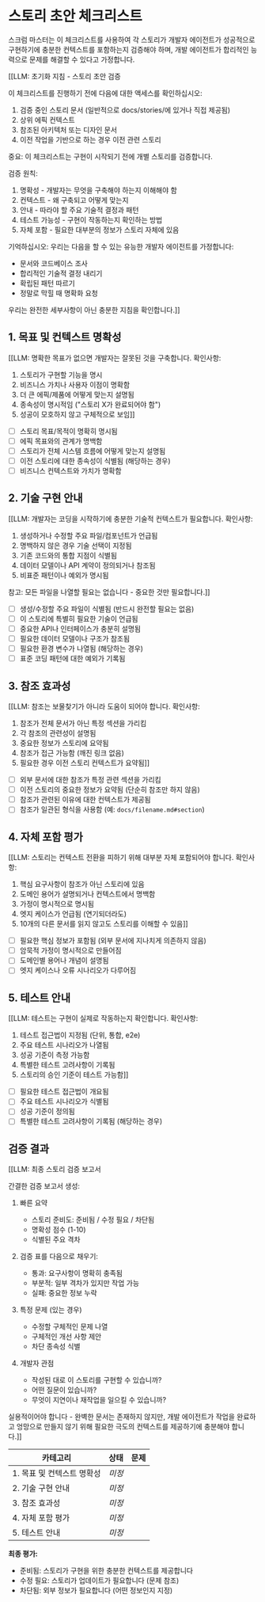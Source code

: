 # 스토리 초안 체크리스트

스크럼 마스터는 이 체크리스트를 사용하여 각 스토리가 개발자 에이전트가 성공적으로 구현하기에 충분한 컨텍스트를 포함하는지 검증해야 하며, 개발 에이전트가 합리적인 능력으로 문제를 해결할 수 있다고 가정합니다.

[[LLM: 초기화 지침 - 스토리 초안 검증

이 체크리스트를 진행하기 전에 다음에 대한 액세스를 확인하십시오:

1. 검증 중인 스토리 문서 (일반적으로 docs/stories/에 있거나 직접 제공됨)
2. 상위 에픽 컨텍스트
3. 참조된 아키텍처 또는 디자인 문서
4. 이전 작업을 기반으로 하는 경우 이전 관련 스토리

중요: 이 체크리스트는 구현이 시작되기 전에 개별 스토리를 검증합니다.

검증 원칙:

1. 명확성 - 개발자는 무엇을 구축해야 하는지 이해해야 함
2. 컨텍스트 - 왜 구축되고 어떻게 맞는지
3. 안내 - 따라야 할 주요 기술적 결정과 패턴
4. 테스트 가능성 - 구현이 작동하는지 확인하는 방법
5. 자체 포함 - 필요한 대부분의 정보가 스토리 자체에 있음

기억하십시오: 우리는 다음을 할 수 있는 유능한 개발자 에이전트를 가정합니다:

- 문서와 코드베이스 조사
- 합리적인 기술적 결정 내리기
- 확립된 패턴 따르기
- 정말로 막힐 때 명확화 요청

우리는 완전한 세부사항이 아닌 충분한 지침을 확인합니다.]]

## 1. 목표 및 컨텍스트 명확성

[[LLM: 명확한 목표가 없으면 개발자는 잘못된 것을 구축합니다. 확인사항:

1. 스토리가 구현할 기능을 명시
2. 비즈니스 가치나 사용자 이점이 명확함
3. 더 큰 에픽/제품에 어떻게 맞는지 설명됨
4. 종속성이 명시적임 ("스토리 X가 완료되어야 함")
5. 성공이 모호하지 않고 구체적으로 보임]]

- [ ] 스토리 목표/목적이 명확히 명시됨
- [ ] 에픽 목표와의 관계가 명백함
- [ ] 스토리가 전체 시스템 흐름에 어떻게 맞는지 설명됨
- [ ] 이전 스토리에 대한 종속성이 식별됨 (해당하는 경우)
- [ ] 비즈니스 컨텍스트와 가치가 명확함

## 2. 기술 구현 안내

[[LLM: 개발자는 코딩을 시작하기에 충분한 기술적 컨텍스트가 필요합니다. 확인사항:

1. 생성하거나 수정할 주요 파일/컴포넌트가 언급됨
2. 명백하지 않은 경우 기술 선택이 지정됨
3. 기존 코드와의 통합 지점이 식별됨
4. 데이터 모델이나 API 계약이 정의되거나 참조됨
5. 비표준 패턴이나 예외가 명시됨

참고: 모든 파일을 나열할 필요는 없습니다 - 중요한 것만 필요합니다.]]

- [ ] 생성/수정할 주요 파일이 식별됨 (반드시 완전할 필요는 없음)
- [ ] 이 스토리에 특별히 필요한 기술이 언급됨
- [ ] 중요한 API나 인터페이스가 충분히 설명됨
- [ ] 필요한 데이터 모델이나 구조가 참조됨
- [ ] 필요한 환경 변수가 나열됨 (해당하는 경우)
- [ ] 표준 코딩 패턴에 대한 예외가 기록됨

## 3. 참조 효과성

[[LLM: 참조는 보물찾기가 아니라 도움이 되어야 합니다. 확인사항:

1. 참조가 전체 문서가 아닌 특정 섹션을 가리킴
2. 각 참조의 관련성이 설명됨
3. 중요한 정보가 스토리에 요약됨
4. 참조가 접근 가능함 (깨진 링크 없음)
5. 필요한 경우 이전 스토리 컨텍스트가 요약됨]]

- [ ] 외부 문서에 대한 참조가 특정 관련 섹션을 가리킴
- [ ] 이전 스토리의 중요한 정보가 요약됨 (단순히 참조만 하지 않음)
- [ ] 참조가 관련된 이유에 대한 컨텍스트가 제공됨
- [ ] 참조가 일관된 형식을 사용함 (예: `docs/filename.md#section`)

## 4. 자체 포함 평가

[[LLM: 스토리는 컨텍스트 전환을 피하기 위해 대부분 자체 포함되어야 합니다. 확인사항:

1. 핵심 요구사항이 참조가 아닌 스토리에 있음
2. 도메인 용어가 설명되거나 컨텍스트에서 명백함
3. 가정이 명시적으로 명시됨
4. 엣지 케이스가 언급됨 (연기되더라도)
5. 10개의 다른 문서를 읽지 않고도 스토리를 이해할 수 있음]]

- [ ] 필요한 핵심 정보가 포함됨 (외부 문서에 지나치게 의존하지 않음)
- [ ] 암묵적 가정이 명시적으로 만들어짐
- [ ] 도메인별 용어나 개념이 설명됨
- [ ] 엣지 케이스나 오류 시나리오가 다루어짐

## 5. 테스트 안내

[[LLM: 테스트는 구현이 실제로 작동하는지 확인합니다. 확인사항:

1. 테스트 접근법이 지정됨 (단위, 통합, e2e)
2. 주요 테스트 시나리오가 나열됨
3. 성공 기준이 측정 가능함
4. 특별한 테스트 고려사항이 기록됨
5. 스토리의 승인 기준이 테스트 가능함]]

- [ ] 필요한 테스트 접근법이 개요됨
- [ ] 주요 테스트 시나리오가 식별됨
- [ ] 성공 기준이 정의됨
- [ ] 특별한 테스트 고려사항이 기록됨 (해당하는 경우)

## 검증 결과

[[LLM: 최종 스토리 검증 보고서

간결한 검증 보고서 생성:

1. 빠른 요약
   - 스토리 준비도: 준비됨 / 수정 필요 / 차단됨
   - 명확성 점수 (1-10)
   - 식별된 주요 격차

2. 검증 표를 다음으로 채우기:
   - 통과: 요구사항이 명확히 충족됨
   - 부분적: 일부 격차가 있지만 작업 가능
   - 실패: 중요한 정보 누락

3. 특정 문제 (있는 경우)
   - 수정할 구체적인 문제 나열
   - 구체적인 개선 사항 제안
   - 차단 종속성 식별

4. 개발자 관점
   - 작성된 대로 이 스토리를 구현할 수 있습니까?
   - 어떤 질문이 있습니까?
   - 무엇이 지연이나 재작업을 일으킬 수 있습니까?

실용적이어야 합니다 - 완벽한 문서는 존재하지 않지만, 개발 에이전트가 작업을 완료하고 엉망으로 만들지 않기 위해 필요한 극도의 컨텍스트를 제공하기에 충분해야 합니다.]]

| 카테고리                    | 상태   | 문제   |
| --------------------------- | ------ | ------ |
| 1. 목표 및 컨텍스트 명확성  | _미정_ |        |
| 2. 기술 구현 안내           | _미정_ |        |
| 3. 참조 효과성              | _미정_ |        |
| 4. 자체 포함 평가           | _미정_ |        |
| 5. 테스트 안내              | _미정_ |        |

**최종 평가:**

- 준비됨: 스토리가 구현을 위한 충분한 컨텍스트를 제공합니다
- 수정 필요: 스토리가 업데이트가 필요합니다 (문제 참조)
- 차단됨: 외부 정보가 필요합니다 (어떤 정보인지 지정)
